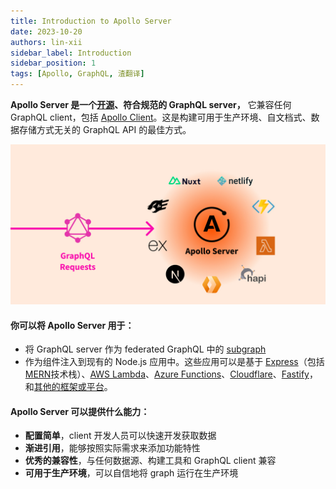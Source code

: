 ```yaml
---
title: Introduction to Apollo Server
date: 2023-10-20
authors: lin-xii
sidebar_label: Introduction
sidebar_position: 1
tags: [Apollo, GraphQL, 渣翻译]
---
```


**Apollo Server 是一个[开源](https://github.com/apollographql/apollo-server)、符合规范的 GraphQL server，** 它兼容任何 GraphQL client，包括 [Apollo Client](https://www.apollographql.com/docs/react)。这是构建可用于生产环境、自文档式、数据存储方式无关的 GraphQL API 的最佳方式。

![这是图片](./image/introduction.jpg "Apollo Server")

#### 你可以将 Apollo Server 用于：

- 将 GraphQL server 作为 federated GraphQL 中的 [subgraph](https://www.apollographql.com/docs/apollo-server/using-federation/apollo-subgraph-setup)
- 作为组件注入到现有的 Node.js 应用中。这些应用可以是基于 [Express](https://www.apollographql.com/docs/apollo-server/api/express-middleware)（包括[MERN](https://www.apollographql.com/docs/apollo-server/integrations/mern)技术栈）、[AWS Lambda](https://www.npmjs.com/package/@as-integrations/aws-lambda)、[Azure Functions](https://www.npmjs.com/package/@as-integrations/azure-functions)、[Cloudflare](https://www.npmjs.com/package/@as-integrations/cloudflare-workers)、[Fastify](https://www.npmjs.com/package/@as-integrations/fastify)，和[其他的框架或平台](https://www.apollographql.com/docs/apollo-server/integrations/integration-index)。

#### Apollo Server 可以提供什么能力：

- **配置简单**，client 开发人员可以快速开发获取数据
- **渐进引用**，能够按照实际需求来添加功能特性
- **优秀的兼容性**，与任何数据源、构建工具和 GraphQL client 兼容
- **可用于生产环境**，可以自信地将 graph 运行在生产环境

